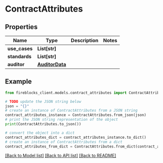 # ContractAttributes


## Properties

Name | Type | Description | Notes
------------ | ------------- | ------------- | -------------
**use_cases** | **List[str]** |  | 
**standards** | **List[str]** |  | 
**auditor** | [**AuditorData**](AuditorData.md) |  | 

## Example

```python
from fireblocks_client.models.contract_attributes import ContractAttributes

# TODO update the JSON string below
json = "{}"
# create an instance of ContractAttributes from a JSON string
contract_attributes_instance = ContractAttributes.from_json(json)
# print the JSON string representation of the object
print(ContractAttributes.to_json())

# convert the object into a dict
contract_attributes_dict = contract_attributes_instance.to_dict()
# create an instance of ContractAttributes from a dict
contract_attributes_from_dict = ContractAttributes.from_dict(contract_attributes_dict)
```
[[Back to Model list]](../README.md#documentation-for-models) [[Back to API list]](../README.md#documentation-for-api-endpoints) [[Back to README]](../README.md)


